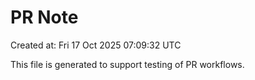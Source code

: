 # PR Note

Created at: Fri 17 Oct 2025 07:09:32 UTC

This file is generated to support testing of PR workflows.
